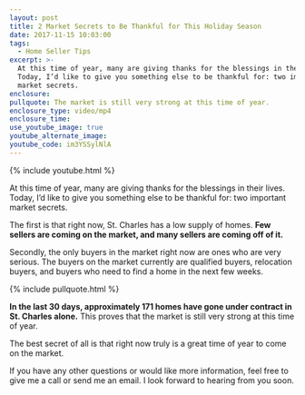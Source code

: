 ```yaml
---
layout: post
title: 2 Market Secrets to Be Thankful for This Holiday Season
date: 2017-11-15 10:03:00
tags:
  - Home Seller Tips
excerpt: >-
  At this time of year, many are giving thanks for the blessings in their lives.
  Today, I’d like to give you something else to be thankful for: two important
  market secrets.
enclosure:
pullquote: The market is still very strong at this time of year.
enclosure_type: video/mp4
enclosure_time:
use_youtube_image: true
youtube_alternate_image:
youtube_code: im3YSSylNlA
---
```



{% include youtube.html %}

At this time of year, many are giving thanks for the blessings in their lives. Today, I’d like to give you something else to be thankful for: two important market secrets.

The first is that right now, St. Charles has a low supply of homes. **Few sellers are coming on the market, and many sellers are coming off of it.**

Secondly, the only buyers in the market right now are ones who are very serious. The buyers on the market currently are qualified buyers, relocation buyers, and buyers who need to find a home in the next few weeks.

{% include pullquote.html %}

**In the last 30 days, approximately 171 homes have gone under contract in St. Charles alone.** This proves that the market is still very strong at this time of year.

The best secret of all is that right now truly is a great time of year to come on the market.

If you have any other questions or would like more information, feel free to give me a call or send me an email. I look forward to hearing from you soon.
